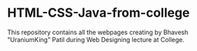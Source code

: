 # HTML-CSS-Java-from-college

This repository contains all the webpages creating by Bhavesh "UraniumKing" Patil during Web Designing lecture at College.

